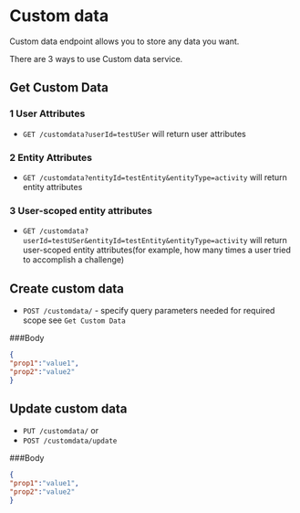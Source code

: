 # Custom data

Custom data endpoint allows you to store any data you want.

There are 3 ways to use Custom data service.


## Get Custom Data

### 1 User Attributes 
* `GET /customdata?userId=testUSer` will return user attributes

### 2 Entity Attributes 
* `GET /customdata?entityId=testEntity&entityType=activity` will return entity attributes

### 3 User-scoped entity attributes
* `GET /customdata?userId=testUSer&entityId=testEntity&entityType=activity` will return user-scoped entity attributes(for example, how many times a user tried to accomplish a challenge)


## Create custom data
* `POST /customdata/` - specify query parameters needed for required scope see `Get Custom Data`

###Body
```json
{
"prop1":"value1",
"prop2":"value2"
}
```


## Update custom data
* `PUT /customdata/`
 or
* `POST /customdata/update`

###Body
```json
{
"prop1":"value1",
"prop2":"value2"
}
```
